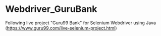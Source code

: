 # Webdriver_GuruBank
Following live project "Guru99 Bank" for Selenium Webdriver using Java (https://www.guru99.com/live-selenium-project.html)
